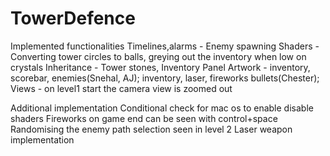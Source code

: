 # TowerDefence
Implemented functionalities
Timelines,alarms - Enemy spawning
Shaders - Converting tower circles to balls, greying out the inventory when low on crystals
Inheritance - Tower stones, Inventory Panel
Artwork - inventory, scorebar, enemies(Snehal, AJ); inventory, laser, fireworks bullets(Chester); 
Views - on level1 start the camera view is zoomed out

Additional implementation
Conditional check for mac os to enable disable shaders
Fireworks on game end can be seen with control+space
Randomising the enemy path selection seen in level 2
Laser weapon implementation